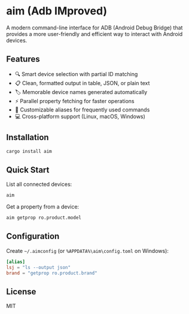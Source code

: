 # aim (Adb IMproved)

A modern command-line interface for ADB (Android Debug Bridge) that provides a more user-friendly and efficient way to interact with Android devices.

## Features

- 🔍 Smart device selection with partial ID matching
- 📋 Clean, formatted output in table, JSON, or plain text
- 🏷️ Memorable device names generated automatically
- ⚡ Parallel property fetching for faster operations
- 🔧 Customizable aliases for frequently used commands
- 💻 Cross-platform support (Linux, macOS, Windows)

## Installation

```bash
cargo install aim
```

## Quick Start

List all connected devices:

```bash
aim
```

Get a property from a device:

```bash
aim getprop ro.product.model
```

## Configuration

Create `~/.aimconfig` (or `%APPDATA%\aim\config.toml` on Windows):

```toml
[alias]
lsj = "ls --output json"
brand = "getprop ro.product.brand"
```

## License

MIT
